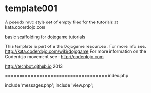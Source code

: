 template001
===========
A pseudo mvc style set of empty files for the tutorials at kata.coderdojo.com

basic scaffolding for dojogame tutorials


 This template is part of a the Dojogame resources . 
 For more info see: http://kata.coderdojo.com/wiki/dojogame
 For more information on the Coderdojo movement see : http://coderdojo.com 

 http://techbot.github.io 2013

====================================
index.php
<html>
        include 'messages.php';
        include 'view.php';

</html> 
